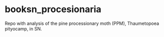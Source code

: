 # booksn_procesionaria

Repo with analysis of the pine processionary moth (PPM), Thaumetopoea pityocamp, in SN. 


